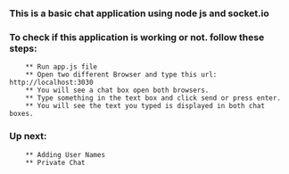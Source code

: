 ### This is a basic chat application using node js and socket.io

### To check if this application is working or not. follow these steps:

		** Run app.js file
		** Open two different Browser and type this url: http://localhost:3030
		** You will see a chat box open both browsers.
		** Type something in the text box and click send or press enter.
		** You will see the text you typed is displayed in both chat boxes.
### Up next:
		** Adding User Names
		** Private Chat